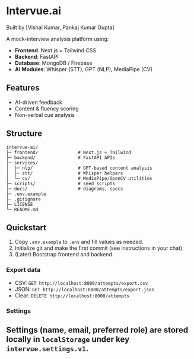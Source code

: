 # Intervue.ai  
Built by [Vishal Kumar, Pankaj Kumar Gupta]  

A mock-interview analysis platform using:
- **Frontend**: Next.js + Tailwind CSS
- **Backend**: FastAPI
- **Database**: MongoDB / Firebase
- **AI Modules**: Whisper (STT), GPT (NLP), MediaPipe (CV)

## Features
- AI-driven feedback
- Content & fluency scoring
- Non-verbal cue analysis


## Structure
```
intervue-ai/
├─ frontend/               # Next.js + Tailwind
├─ backend/                # FastAPI APIs
├─ services/
│  ├─ nlp/                 # GPT-based content analysis
│  ├─ stt/                 # Whisper helpers
│  └─ cv/                  # MediaPipe/OpenCV utilities
├─ scripts/                # seed scripts
├─ docs/                   # diagrams, specs
├─ .env.example
├─ .gitignore
├─ LICENSE
└─ README.md
```

## Quickstart

1. Copy `.env.example` to `.env` and fill values as needed.
2. Initialize git and make the first commit (see instructions in your chat).
3. (Later) Bootstrap frontend and backend.

### Export data
- CSV: `GET http://localhost:8000/attempts/export.csv`
- JSON: `GET http://localhost:8000/attempts/export.json`
- Clear: `DELETE http://localhost:8000/attempts`

### Settings
Settings (name, email, preferred role) are stored locally in `localStorage` under key `intervue.settings.v1`.
---
